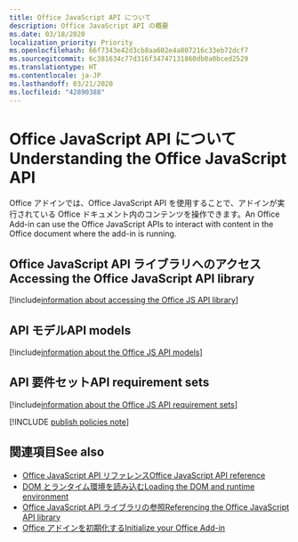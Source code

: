 ```yaml
---
title: Office JavaScript API について
description: Office JavaScript API の概要
ms.date: 03/18/2020
localization_priority: Priority
ms.openlocfilehash: 66f7343e42d3cb8aa602e4a807216c33eb72dcf7
ms.sourcegitcommit: 6c381634c77d316f34747131860db0a0bced2529
ms.translationtype: HT
ms.contentlocale: ja-JP
ms.lasthandoff: 03/21/2020
ms.locfileid: "42890388"
---
```

# <a name="understanding-the-office-javascript-api"></a><span data-ttu-id="493a1-103">Office JavaScript API について</span><span class="sxs-lookup"><span data-stu-id="493a1-103">Understanding the Office JavaScript API</span></span>

<span data-ttu-id="493a1-104">Office アドインでは、Office JavaScript API を使用することで、アドインが実行されている Office ドキュメント内のコンテンツを操作できます。</span><span class="sxs-lookup"><span data-stu-id="493a1-104">An Office Add-in can use the Office JavaScript APIs to interact with content in the Office document where the add-in is running.</span></span>

## <a name="accessing-the-office-javascript-api-library"></a><span data-ttu-id="493a1-105">Office JavaScript API ライブラリへのアクセス</span><span class="sxs-lookup"><span data-stu-id="493a1-105">Accessing the Office JavaScript API library</span></span>

[!include[information about accessing the Office JS API library](../includes/office-js-access-library.md)]

## <a name="api-models"></a><span data-ttu-id="493a1-106">API モデル</span><span class="sxs-lookup"><span data-stu-id="493a1-106">API models</span></span>

[!include[information about the Office JS API models](../includes/office-js-api-models.md)]

## <a name="api-requirement-sets"></a><span data-ttu-id="493a1-107">API 要件セット</span><span class="sxs-lookup"><span data-stu-id="493a1-107">API requirement sets</span></span>

[!include[information about the Office JS API requirement sets](../includes/office-js-requirement-sets.md)]

[!INCLUDE [publish policies note](../includes/note-publish-policies.md)]

## <a name="see-also"></a><span data-ttu-id="493a1-108">関連項目</span><span class="sxs-lookup"><span data-stu-id="493a1-108">See also</span></span>

- [<span data-ttu-id="493a1-109">Office JavaScript API リファレンス</span><span class="sxs-lookup"><span data-stu-id="493a1-109">Office JavaScript API reference</span></span>](../reference/javascript-api-for-office.md)
- [<span data-ttu-id="493a1-110">DOM とランタイム環境を読み込む</span><span class="sxs-lookup"><span data-stu-id="493a1-110">Loading the DOM and runtime environment</span></span>](loading-the-dom-and-runtime-environment.md)
- [<span data-ttu-id="493a1-111">Office JavaScript API ライブラリの参照</span><span class="sxs-lookup"><span data-stu-id="493a1-111">Referencing the Office JavaScript API library</span></span>](referencing-the-javascript-api-for-office-library-from-its-cdn.md)
- [<span data-ttu-id="493a1-112">Office アドインを初期化する</span><span class="sxs-lookup"><span data-stu-id="493a1-112">Initialize your Office Add-in</span></span>](initialize-add-in.md)
